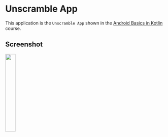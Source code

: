 # Unscramble App

This application is the <code>Unscramble App</code> shown in the [Android Basics in Kotlin](https://developer.android.com/courses/android-basics-kotlin/course) course.

## Screenshot
<p>
<img width="25%" src="https://github.com/tariksafakutuk/Android-Basics-in-Kotlin/assets/58528205/9caf8708-e38d-4ddf-ab6f-950a07d9d5e7" alt="">
</p>